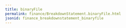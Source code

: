 ```yaml
---
title: binaryFile
permalink: finance/BreakdownStatement.binaryFile.html
jsonid: finance_breakdownstatement_binaryfile
---
```

